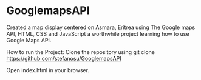 # GooglemapsAPI
 Created a map display centered on Asmara, Eritrea using The Google maps API, HTML, CSS and JavaScript a worthwhile project learning how to use Google Maps API. 

How to run the Project: Clone the repository using git clone https://github.com/stefanosu/GooglemapsAPI

Open index.html in your browser.


